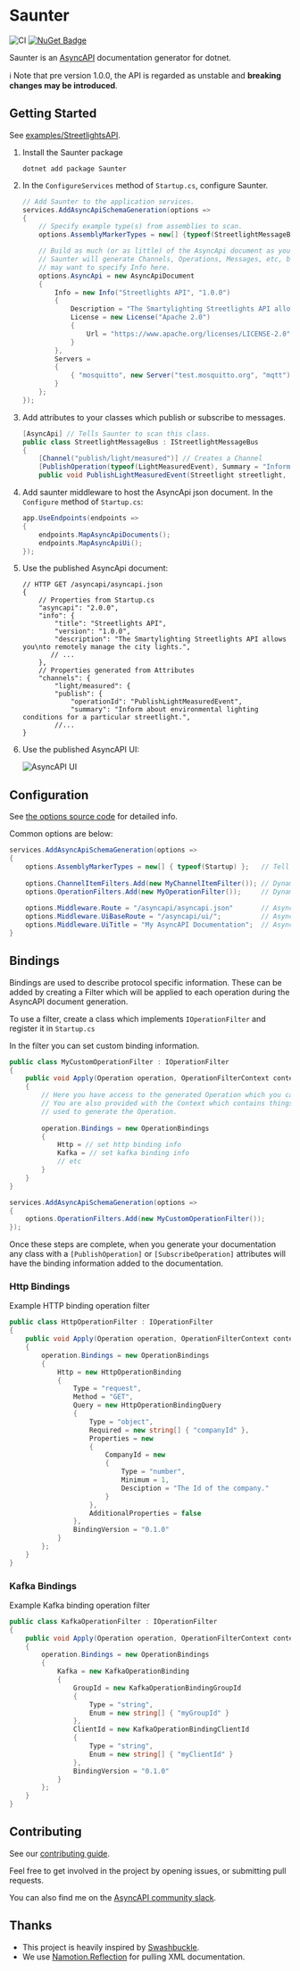 # Saunter

![CI](https://github.com/tehmantra/saunter/workflows/CI/badge.svg)
[![NuGet Badge](https://buildstats.info/nuget/saunter?includePreReleases=true)](https://www.nuget.org/packages/Saunter/)

Saunter is an [AsyncAPI](https://github.com/asyncapi/asyncapi) documentation generator for dotnet.


ℹ Note that pre version 1.0.0, the API is regarded as unstable and **breaking changes may be introduced**.


## Getting Started

See [examples/StreetlightsAPI](examples/StreetlightsAPI).


1. Install the Saunter package

    ```
    dotnet add package Saunter
    ```

2. In the `ConfigureServices` method of `Startup.cs`, configure Saunter.

    ```csharp
    // Add Saunter to the application services. 
    services.AddAsyncApiSchemaGeneration(options =>
    {
        // Specify example type(s) from assemblies to scan.
        options.AssemblyMarkerTypes = new[] {typeof(StreetlightMessageBus)};

        // Build as much (or as little) of the AsyncApi document as you like.
        // Saunter will generate Channels, Operations, Messages, etc, but you
        // may want to specify Info here.
        options.AsyncApi = new AsyncApiDocument
        {
            Info = new Info("Streetlights API", "1.0.0")
            {
                Description = "The Smartylighting Streetlights API allows you\nto remotely manage the city lights.",
                License = new License("Apache 2.0")
                {
                    Url = "https://www.apache.org/licenses/LICENSE-2.0"
                }
            },
            Servers =
            {
                { "mosquitto", new Server("test.mosquitto.org", "mqtt") }
            }
        };
    });
    ```

3. Add attributes to your classes which publish or subscribe to messages.

    ```csharp
    [AsyncApi] // Tells Saunter to scan this class.
    public class StreetlightMessageBus : IStreetlightMessageBus
    {
        [Channel("publish/light/measured")] // Creates a Channel
        [PublishOperation(typeof(LightMeasuredEvent), Summary = "Inform about environmental lighting conditions for a particular streetlight.")] // A simple Publish operation.
        public void PublishLightMeasuredEvent(Streetlight streetlight, int lumens) {}
    ```

4. Add saunter middleware to host the AsyncApi json document. In the `Configure` method of `Startup.cs`:

    ```csharp
    app.UseEndpoints(endpoints =>
    {
        endpoints.MapAsyncApiDocuments();
        endpoints.MapAsyncApiUi();
    });
    ```

5. Use the published AsyncApi document:

    ```jsonc
    // HTTP GET /asyncapi/asyncapi.json
    {
        // Properties from Startup.cs
        "asyncapi": "2.0.0",
        "info": {
            "title": "Streetlights API",
            "version": "1.0.0",
            "description": "The Smartylighting Streetlights API allows you\nto remotely manage the city lights.",
           // ...
        },
        // Properties generated from Attributes
        "channels": {
            "light/measured": {
            "publish": {
                "operationId": "PublishLightMeasuredEvent",
                "summary": "Inform about environmental lighting conditions for a particular streetlight.",
            //...
    }
    ```
   
6. Use the published AsyncAPI UI:

    ![AsyncAPI UI](./assets/asyncapi-ui-screenshot.png)

## Configuration

See [the options source code](./src/Saunter/AsyncApiOptions.cs) for detailed info.

Common options are below:

```c#
services.AddAsyncApiSchemaGeneration(options =>
{
    options.AssemblyMarkerTypes = new[] { typeof(Startup) };   // Tell Saunter where to scan for your classes.
    
    options.ChannelItemFilters.Add(new MyChannelItemFilter()); // Dynamically update ChanelItems
    options.OperationFilters.Add(new MyOperationFilter());     // Dynamically update Operations
    
    options.Middleware.Route = "/asyncapi/asyncapi.json"       // AsyncAPI JSON document URL
    options.Middleware.UiBaseRoute = "/asyncapi/ui/";          // AsyncAPI UI URL
    options.Middleware.UiTitle = "My AsyncAPI Documentation";  // AsyncAPI UI page title
}
```


## Bindings
Bindings are used to describe protocol specific information. These can be added by creating a Filter which will be applied to each operation during the AsyncAPI document generation.

To use a filter, create a class which implements `IOperationFilter` and register it in `Startup.cs` 

In the filter you can set custom binding information.

```csharp
public class MyCustomOperationFilter : IOperationFilter
{
    public void Apply(Operation operation, OperationFilterContext context)
    {
        // Here you have access to the generated Operation which you can modify.
        // You are also provided with the Context which contains things like the MethodInfo and Attribute
        // used to generate the Operation.
        
        operation.Bindings = new OperationBindings
        {
            Http = // set http binding info
            Kafka = // set kafka binding info
            // etc
        }
    }
}
```

```csharp
services.AddAsyncApiSchemaGeneration(options =>
{
    options.OperationFilters.Add(new MyCustomOperationFilter());
});
```

Once these steps are complete, when you generate your documentation any class with a `[PublishOperation]` or `[SubscribeOperation]` attributes will have the binding information added to the documentation.


### Http Bindings

Example HTTP binding operation filter
 
```csharp
public class HttpOperationFilter : IOperationFilter
{
    public void Apply(Operation operation, OperationFilterContext context)
    {
        operation.Bindings = new OperationBindings
        {
            Http = new HttpOperationBinding
            {
                Type = "request",
                Method = "GET",
                Query = new HttpOperationBindingQuery
                {
                    Type = "object",
                    Required = new string[] { "companyId" },
                    Properties = new
                    {
                        CompanyId = new
                        {
                            Type = "number",
                            Minimum = 1,
                            Desciption = "The Id of the company."
                        }
                    },
                    AdditionalProperties = false
                },
                BindingVersion = "0.1.0"
            }
        };
    }
}
```

### Kafka Bindings
 
Example Kafka binding operation filter

```csharp
public class KafkaOperationFilter : IOperationFilter
{
    public void Apply(Operation operation, OperationFilterContext context)
    {
        operation.Bindings = new OperationBindings
        {
            Kafka = new KafkaOperationBinding
            {          
                GroupId = new KafkaOperationBindingGroupId
                {
                    Type = "string",
                    Enum = new string[] { "myGroupId" }     
                },
                ClientId = new KafkaOperationBindingClientId
                {
                    Type = "string",
                    Enum = new string[] { "myClientId" }
                },
                BindingVersion = "0.1.0"
            }
        };
    }
}
```

## Contributing

See our [contributing guide](./CONTRIBUTING.md).

Feel free to get involved in the project by opening issues, or submitting pull requests.

You can also find me on the [AsyncAPI community slack](https://asyncapi.com/slack-invite).

## Thanks

* This project is heavily inspired by [Swashbuckle](https://github.com/domaindrivendev/Swashbuckle.AspNetCore).
* We use [Namotion.Reflection](https://github.com/RicoSuter/Namotion.Reflection) for pulling XML documentation.

